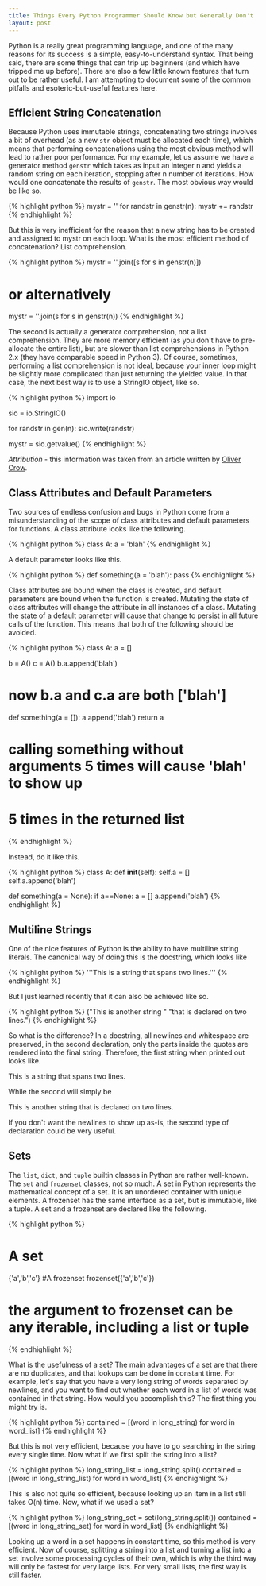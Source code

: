 ```yaml
---
title: Things Every Python Programmer Should Know but Generally Don't
layout: post 
---
```


Python is a really great programming language, and one of the many reasons
for its success is a simple, easy-to-understand syntax. That being said,
there are some things that can trip up beginners (and which have tripped me
up before). There are also a few little known features that turn out to be 
rather useful. I am attempting to document some of the common pitfalls and
esoteric-but-useful features here.

## Efficient String Concatenation

Because Python uses immutable strings, concatenating two strings involves a
bit of overhead (as a new `str` object must be allocated each time), which
means that performing concatenations using the most obvious method will lead
to rather poor performance. For my example, let us assume we have a generator
method `genstr` which takes as input an integer n and yields a random string on 
each iteration, stopping after n number of iterations. How would one concatenate
the results of `genstr`. The most obvious way would be like so.

{% highlight python %}
mystr = ''
for randstr in genstr(n):
	mystr += randstr
{% endhighlight %}

But this is very inefficient for the reason that a new string has to be created
and assigned to mystr on each loop. What is the most efficient method of 
concatenation? List comprehension.

{% highlight python %}
mystr = ''.join([s for s in genstr(n)])
# or alternatively
mystr = ''.join(s for s in genstr(n))
{% endhighlight %}

The second is actually a generator comprehension, not a list comprehension. 
They are more memory efficient (as you don't have to pre-allocate the entire
list), but are slower than list comprehensions in Python 2.x (they have 
comparable speed in Python 3). Of course, sometimes, performing a list 
comprehension is not ideal, because your inner loop might be slightly more
complicated than just returning the yielded value. In that case, the next
best way is to use a StringIO object, like so.

{% highlight python %}
import io

sio = io.StringIO()

for randstr in gen(n):
	sio.write(randstr)

mystr = sio.getvalue()
{% endhighlight %}

*Attribution* - this information was taken from an article written by 
[Oliver Crow](http://www.skymind.com/~ocrow/python_string/).

## Class Attributes and Default Parameters

Two sources of endless confusion and bugs in Python come from a misunderstanding
of the scope of class attributes and default parameters for functions. A class
attribute looks like the following.

{% highlight python %}
class A:
	a = 'blah'
{% endhighlight %}

A default parameter looks like this.
	
{% highlight python %}
def something(a = 'blah'):
	pass
{% endhighlight %}

Class attributes are bound when the class is created, and default parameters
are bound when the function is created. Mutating the state of class attributes
will change the attribute in all instances of a class. Mutating the state of a
default parameter will cause that change to persist in all future calls of the
function. This means that both of the following should be avoided.

{% highlight python %}
class A:
	a = []

b = A()
c = A()
b.a.append('blah')
# now b.a and c.a are both ['blah']

def something(a = []):
	a.append('blah')
	return a

# calling something without arguments 5 times will cause 'blah' to show up
# 5 times in the returned list
{% endhighlight %}

Instead, do it like this. 

{% highlight python %}
class A:
	def __init__(self):
		self.a = []
		self.a.append('blah')

def something(a = None):
	if a==None: a = []
	a.append('blah')
{% endhighlight %}

## Multiline Strings

One of the nice features of Python is the ability to have multiline string 
literals. The canonical way of doing this is the docstring, which looks like

{% highlight python %}
'''This is a string
that spans two lines.'''
{% endhighlight %}

But I just learned recently that it can also be achieved like so.

{% highlight python %}
("This is another string "
"that is declared on two lines.")
{% endhighlight %}

So what is the difference? In a docstring, all newlines and whitespace are
preserved, in the second declaration, only the parts inside the quotes are 
rendered into the final string. Therefore, the first string when printed out
looks like.

This is a string
that spans two lines.

While the second will simply be

This is another string that is declared on two lines.

If you don't want the newlines to show up as-is, the second type of declaration
could be very useful.

## Sets

The `list`, `dict`, and `tuple` builtin classes in Python are rather well-known. 
The `set` and `frozenset` classes, not so much. A set in Python represents the
mathematical concept of a set. It is an unordered container with unique elements.
A frozenset has the same interface as a set, but is immutable, like a tuple.
A set and a frozenset are declared like the following.

{% highlight python %}
# A set
{'a','b','c'}
#A frozenset
frozenset({'a','b','c'}) 
# the argument to frozenset can be any iterable, including a list or tuple
{% endhighlight %}

What is the usefulness of a set? The main advantages of a set are that there
are no duplicates, and that lookups can be done in constant time. For example,
let's say that you have a very long string of words separated by newlines, and 
you want to find out whether each word in a list of words was contained in that
string. How would you accomplish this? The first thing you might try is.

{% highlight python %}
contained = [(word in long_string) for word in word_list]
{% endhighlight %}

But this is not very efficient, because you have to go searching in the string
every single time. Now what if we first split the string into a list?

{% highlight python %}
long_string_list = long_string.split()
contained = [(word in long_string_list) for word in word_list]
{% endhighlight %}

This is also not quite so efficient, because looking up an item in a list still
takes O(n) time. Now, what if we used a set?

{% highlight python %}
long_string_set = set(long_string.split())
contained = [(word in long_string_set) for word in word_list]
{% endhighlight %}

Looking up a word in a set happens in constant time, so this method is very
efficient. Now of course, splitting a string into a list and turning a list 
into a set involve some processing cycles of their own, which is why the third
way will only be fastest for very large lists. For very small lists, the first
way is still faster.

